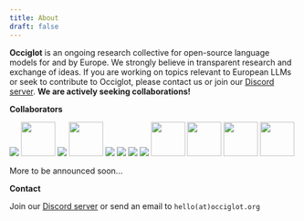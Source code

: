 ```yaml
---
title: About
draft: false
---
```


**Occiglot** is an ongoing research collective for open-source language models for and by Europe.
We strongly believe in transparent research and exchange of ideas. 
If you are working on topics relevant to European LLMs or seek to contribute to Occiglot, please contact us or join our [Discord server](https://discord.gg/wUpvYs4XvM). **We are actively seeking collaborations!**


**Collaborators**

<div class="collaborators">
  <a href="https://www.dfki.de/"><img src="/logos/dfki.png"></a>
<a href="https://hessian.ai/"><img src="/logos/hessian-ai.png" style="height: 60px"></a>
<a href="https://www.tu-darmstadt.de/"><img src="/logos/tu-darmstadt.svg"></a>
<a href="https://commoncrawl.org/"><img src="/logos/commoncrawl.svg" style="height: 60px"></a>
<a href="https://www.ontocord.ai/"><img src="/logos/ontocord.jpg"></a>
<a href="https://huggingface.co/PleIAs"><img src="/logos/pleais.svg"></a>
<a href="https://www.eleuther.ai/"><img src="/logos/eleutherai.png"></a>
<a href="https://huggingface.co/DiscoResearch"><img src="/logos/discoresearch.webp"></a>
<a href="https://www.bsc.es"><img src="/logos/bsc.png"  style="height: 60px"></a>
<!-- <a href="https://nlp.uniroma1.it/"><img src="/logos/sapienza.png"></a> -->
<a href="https://www.european-language-grid.eu"><img src="/logos/elg.png"  style="height: 60px"></a>
<a href="https://european-language-equality.eu"><img src="/logos/ele.png"  style="height: 60px"></a>
<a href="https://www.arts.kuleuven.be/ling/ccl"><img src="/logos/KULeuven-logo-2012.png"  style="height: 60px"></a>
</div>

More to be announced soon...

**Contact**

Join our [Discord server](https://discord.gg/wUpvYs4XvM) or send an email to `hello(at)occiglot.org`
